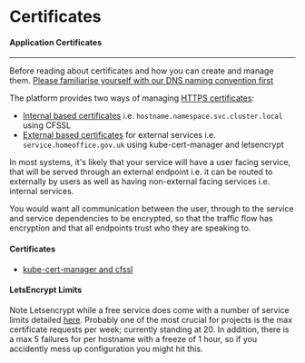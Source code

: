 # Certificates

#### **Application Certificates**
-----
Before reading about certificates and how you can create and manage them. [Please familiarise yourself with our DNS naming convention first](../services/#domain-name-system-dns-pattern)

The platform provides two ways of managing [HTTPS certificates](https://en.wikipedia.org/wiki/HTTPS):
- [Internal based certificates](kube-cert-manager.md) i.e. `hostname.namespace.svc.cluster.local` using CFSSL
- [External based certificates](ingress.md) for external services i.e. `service.homeoffice.gov.uk` using kube-cert-manager and letsencrypt

In most systems, it's likely that your service will have a user facing service, that will be served through an external endpoint i.e. it can be routed to externally by users as well as having non-external facing services i.e. internal services.

You would want all communication between the user, through to the service and service dependencies to be encrypted, so that the traffic flow has encryption and that all endpoints trust who they are speaking to.

#### **Certificates**

- [kube-cert-manager and cfssl](kube-cert-manager.md)

#### **LetsEncrypt Limits**

Note Letsencrypt while a free service does come with a number of service limits detailed [here](https://letsencrypt.org/docs/rate-limits/). Probably one of the most crucial for projects is the max certificate requests per week; currently standing at 20. In addition, there is a max 5 failures for per hostname with a freeze of 1 hour, so if you accidently mess up configuration you might hit this.
